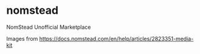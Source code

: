 # nomstead
NomStead Unofficial Marketplace


Images from https://docs.nomstead.com/en/help/articles/2823351-media-kit
